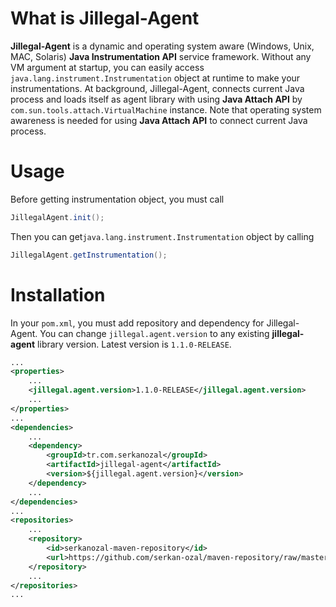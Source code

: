 What is Jillegal-Agent
==============

**Jillegal-Agent** is a dynamic and operating system aware (Windows, Unix, MAC, Solaris) **Java Instrumentation API** service framework. Without any VM argument at startup, you can easily access `java.lang.instrument.Instrumentation` object at runtime to make your instrumentations. At background, Jillegal-Agent, connects current Java process and loads itself as agent library with using **Java Attach API** by `com.sun.tools.attach.VirtualMachine` instance. Note that operating system awareness is needed for using **Java Attach API** to connect current Java process.

Usage
=======

Before getting instrumentation object, you must call

~~~~~ java
JillegalAgent.init();
~~~~~

Then you can get`java.lang.instrument.Instrumentation` object by calling

~~~~~ java
JillegalAgent.getInstrumentation();
~~~~~

Installation
=======

In your `pom.xml`, you must add repository and dependency for Jillegal-Agent. 
You can change `jillegal.agent.version` to any existing **jillegal-agent** library version.
Latest version is `1.1.0-RELEASE`.

~~~~~ xml
...
<properties>
    ...
    <jillegal.agent.version>1.1.0-RELEASE</jillegal.agent.version>
    ...
</properties>
...
<dependencies>
    ...
	<dependency>
		<groupId>tr.com.serkanozal</groupId>
		<artifactId>jillegal-agent</artifactId>
		<version>${jillegal.agent.version}</version>
	</dependency>
	...
</dependencies>
...
<repositories>
	...
	<repository>
		<id>serkanozal-maven-repository</id>
		<url>https://github.com/serkan-ozal/maven-repository/raw/master/</url>
	</repository>
	...
</repositories>
...
~~~~~
